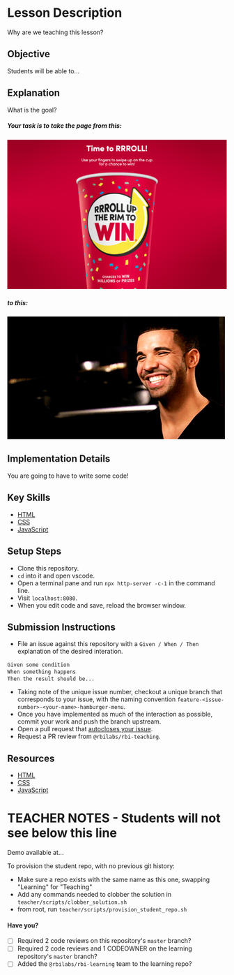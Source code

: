 # Lesson Description

Why are we teaching this lesson?

## Objective

Students will be able to...

## Explanation

What is the goal?

##### Your task is to take the page from this:

![Before](readme/before.png)

##### to this:

![After](readme/after.gif)

## Implementation Details

You are going to have to write some code!

## Key Skills

- [HTML](https://www.w3schools.com/html/)
- [CSS](https://www.w3schools.com/css/)
- [JavaScript](https://www.w3schools.com/js/)

## Setup Steps

- Clone this repository.
- `cd` into it and open vscode.
- Open a terminal pane and run `npx http-server -c-1` in the command line.
- Visit `localhost:8080`.
- When you edit code and save, reload the browser window.

## Submission Instructions

- File an issue against this repository with a `Given / When / Then` explanation of the desired interation.

```
Given some condition
When something happens
Then the result should be...
```

- Taking note of the unique issue number, checkout a unique branch that corresponds to your issue, with the naming convention `feature-<issue-number>-<your-name>-hamburger-menu`.
- Once you have implemented as much of the interaction as possible, commit your work and push the branch upstream.
- Open a pull request that [autocloses your issue](https://help.github.com/en/github/managing-your-work-on-github/linking-a-pull-request-to-an-issue).
- Request a PR review from `@rbilabs/rbi-teaching`.

## Resources

- [HTML](https://www.w3schools.com/html/)
- [CSS](https://www.w3schools.com/css/)
- [JavaScript](https://www.w3schools.com/js/)

# TEACHER NOTES - Students will not see below this line

Demo available at...

To provision the student repo, with no previous git history:

* Make sure a repo exists with the same name as this one, swapping "Learning" for "Teaching"
* Add any commands needed to clobber the solution in `teacher/scripts/clobber_solution.sh`
* from root, run `teacher/scripts/provision_student_repo.sh`

#### Have you?

- [ ] Required 2 code reviews on this repository's `master` branch?
- [ ] Required 2 code reviews and 1 CODEOWNER on the learning repository's `master` branch?
- [ ] Added the `@rbilabs/rbi-learning` team to the learning repo?
